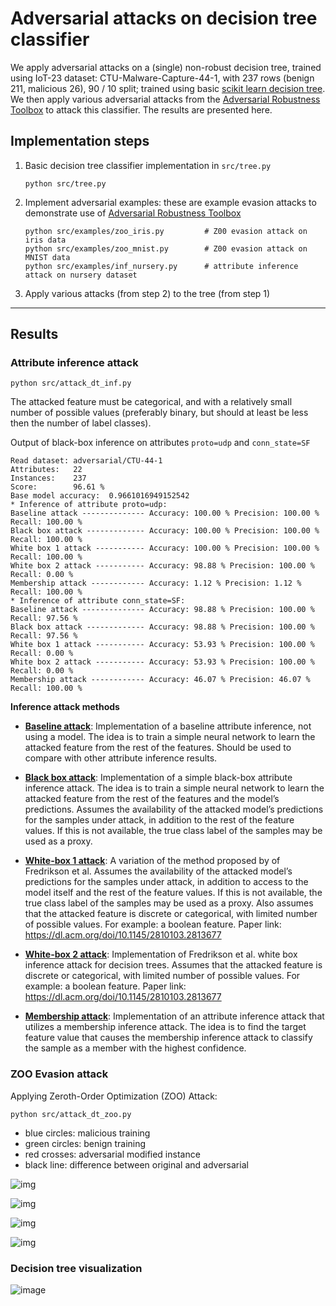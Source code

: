# Adversarial attacks on decision tree classifier

We apply adversarial attacks on a (single) non-robust decision tree, trained using IoT-23 dataset:
CTU-Malware-Capture-44-1, with 237 rows (benign 211, malicious 26), 90 / 10 split; trained using basic
[scikit learn decision tree][1]. We then apply various adversarial attacks from the [Adversarial Robustness Toolbox][2]
to attack this classifier. The results are presented here.


## Implementation steps

1. Basic decision tree classifier implementation in `src/tree.py`

    ```text
    python src/tree.py 
    ```

2. Implement adversarial examples: these are example evasion attacks to demonstrate use of [Adversarial Robustness Toolbox][2]

    ```text
    python src/examples/zoo_iris.py         # Z00 evasion attack on iris data
    python src/examples/zoo_mnist.py        # Z00 evasion attack on MNIST data
    python src/examples/inf_nursery.py      # attribute inference attack on nursery dataset
    ```
    
3. Apply various attacks (from step 2) to the tree (from step 1)  

* * *   

## Results

### Attribute inference attack

```
python src/attack_dt_inf.py
```

The attacked feature must be categorical, and with a relatively small
number of possible values (preferably binary, but should at least be
less then the number of label classes).

Output of black-box inference on attributes `proto=udp` and `conn_state=SF`

```text
Read dataset: adversarial/CTU-44-1
Attributes:   22
Instances:    237
Score:        96.61 %
Base model accuracy:  0.9661016949152542
* Inference of attribute proto=udp:
Baseline attack -------------- Accuracy: 100.00 % Precision: 100.00 % Recall: 100.00 %
Black box attack ------------- Accuracy: 100.00 % Precision: 100.00 % Recall: 100.00 %
White box 1 attack ----------- Accuracy: 100.00 % Precision: 100.00 % Recall: 100.00 %
White box 2 attack ----------- Accuracy: 98.88 % Precision: 100.00 % Recall: 0.00 %
Membership attack ------------ Accuracy: 1.12 % Precision: 1.12 % Recall: 100.00 %
* Inference of attribute conn_state=SF:
Baseline attack -------------- Accuracy: 98.88 % Precision: 100.00 % Recall: 97.56 %
Black box attack ------------- Accuracy: 98.88 % Precision: 100.00 % Recall: 97.56 %
White box 1 attack ----------- Accuracy: 53.93 % Precision: 100.00 % Recall: 0.00 %
White box 2 attack ----------- Accuracy: 53.93 % Precision: 100.00 % Recall: 0.00 %
Membership attack ------------ Accuracy: 46.07 % Precision: 46.07 % Recall: 100.00 %
```

**Inference attack methods**

- [**Baseline attack**][BL]: Implementation of a baseline attribute inference, not using a
    model. The idea is to train a simple neural network to learn the
    attacked feature from the rest of the features. Should be used to
    compare with other attribute inference results. 

- [**Black box attack**][BB]: Implementation of a simple black-box attribute inference
    attack. The idea is to train a simple neural network to learn the
    attacked feature from the rest of the features and the model’s
    predictions. Assumes the availability of the attacked model’s
    predictions for the samples under attack, in addition to the rest
    of the feature values. If this is not available, the true class
    label of the samples may be used as a proxy. 

- [**White-box 1 attack**][W1]: A variation of the method proposed by of Fredrikson et al.
    Assumes the availability of the attacked model’s predictions for
    the samples under attack, in addition to access to the model itself
    and the rest of the feature values. If this is not available, the
    true class label of the samples may be used as a proxy. Also assumes
    that the attacked feature is discrete or categorical, with limited
    number of possible values. For example: a boolean feature.
    Paper link: <https://dl.acm.org/doi/10.1145/2810103.2813677>

- [**White-box 2 attack**][W2]: Implementation of Fredrikson et al. white box inference attack
    for decision trees. Assumes that the attacked feature is discrete
    or categorical, with limited number of possible values. For
    example: a boolean feature. Paper link: <https://dl.acm.org/doi/10.1145/2810103.2813677>
     
- [**Membership attack**][MS]: Implementation of an attribute inference attack that
    utilizes a membership inference attack. The idea is to find the
    target feature value that causes the membership inference attack
    to classify the sample as a member with the highest confidence.

  
### ZOO Evasion attack

Applying Zeroth-Order Optimization (ZOO) Attack:

```text
python src/attack_dt_zoo.py
```

- blue circles: malicious training 
- green circles: benign training 
- red crosses: adversarial modified instance
- black line: difference between original and adversarial

 
![img](iot-23_1.png) 
 
![img](iot-23_2.png) 
  
![img](iot-23_3.png) 
 
![img](iot-23_4.png) 

### Decision tree visualization
  
![image](CTU-44-1.png)   

  
<!-- references -->
  
[1]: https://scikit-learn.org/stable/modules/tree.html  
[2]: https://adversarial-robustness-toolbox.readthedocs.io/en/latest/

[BL]: https://adversarial-robustness-toolbox.readthedocs.io/en/latest/modules/attacks/inference/attribute_inference.html#attribute-inference-baseline
[BB]: https://adversarial-robustness-toolbox.readthedocs.io/en/latest/modules/attacks/inference/attribute_inference.html#attribute-inference-black-box
[W1]: https://adversarial-robustness-toolbox.readthedocs.io/en/latest/modules/attacks/inference/attribute_inference.html#attribute-inference-white-box-decision-tree
[W2]: https://adversarial-robustness-toolbox.readthedocs.io/en/latest/modules/attacks/inference/attribute_inference.html#attribute-inference-white-box-lifestyle-decision-tree
[MS]: https://adversarial-robustness-toolbox.readthedocs.io/en/latest/modules/attacks/inference/attribute_inference.html#attribute-inference-membership
